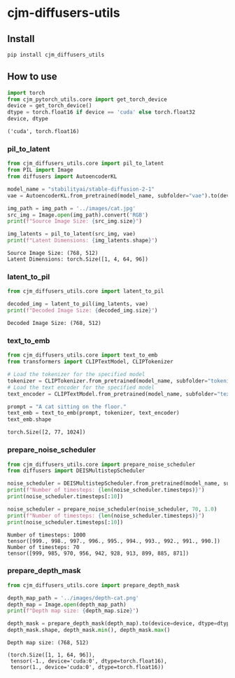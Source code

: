 cjm-diffusers-utils
================

<!-- WARNING: THIS FILE WAS AUTOGENERATED! DO NOT EDIT! -->

## Install

``` sh
pip install cjm_diffusers_utils
```

## How to use

``` python
import torch
from cjm_pytorch_utils.core import get_torch_device
device = get_torch_device()
dtype = torch.float16 if device == 'cuda' else torch.float32
device, dtype
```

    ('cuda', torch.float16)

### pil_to_latent

``` python
from cjm_diffusers_utils.core import pil_to_latent
from PIL import Image
from diffusers import AutoencoderKL
```

``` python
model_name = "stabilityai/stable-diffusion-2-1"
vae = AutoencoderKL.from_pretrained(model_name, subfolder="vae").to(device=device, dtype=dtype)
```

``` python
img_path = img_path = '../images/cat.jpg'
src_img = Image.open(img_path).convert('RGB')
print(f"Source Image Size: {src_img.size}")

img_latents = pil_to_latent(src_img, vae)
print(f"Latent Dimensions: {img_latents.shape}")
```

    Source Image Size: (768, 512)
    Latent Dimensions: torch.Size([1, 4, 64, 96])

### latent_to_pil

``` python
from cjm_diffusers_utils.core import latent_to_pil
```

``` python
decoded_img = latent_to_pil(img_latents, vae)
print(f"Decoded Image Size: {decoded_img.size}")
```

    Decoded Image Size: (768, 512)

### text_to_emb

``` python
from cjm_diffusers_utils.core import text_to_emb
from transformers import CLIPTextModel, CLIPTokenizer
```

``` python
# Load the tokenizer for the specified model
tokenizer = CLIPTokenizer.from_pretrained(model_name, subfolder="tokenizer")
# Load the text encoder for the specified model
text_encoder = CLIPTextModel.from_pretrained(model_name, subfolder="text_encoder").to(device=device, dtype=dtype)
```

``` python
prompt = "A cat sitting on the floor."
text_emb = text_to_emb(prompt, tokenizer, text_encoder)
text_emb.shape
```

    torch.Size([2, 77, 1024])

### prepare_noise_scheduler

``` python
from cjm_diffusers_utils.core import prepare_noise_scheduler
from diffusers import DEISMultistepScheduler
```

``` python
noise_scheduler = DEISMultistepScheduler.from_pretrained(model_name, subfolder='scheduler')
print(f"Number of timesteps: {len(noise_scheduler.timesteps)}")
print(noise_scheduler.timesteps[:10])

noise_scheduler = prepare_noise_scheduler(noise_scheduler, 70, 1.0)
print(f"Number of timesteps: {len(noise_scheduler.timesteps)}")
print(noise_scheduler.timesteps[:10])
```

    Number of timesteps: 1000
    tensor([999., 998., 997., 996., 995., 994., 993., 992., 991., 990.])
    Number of timesteps: 70
    tensor([999, 985, 970, 956, 942, 928, 913, 899, 885, 871])

### prepare_depth_mask

``` python
from cjm_diffusers_utils.core import prepare_depth_mask
```

``` python
depth_map_path = '../images/depth-cat.png'
depth_map = Image.open(depth_map_path)
print(f"Depth map size: {depth_map.size}")

depth_mask = prepare_depth_mask(depth_map).to(device=device, dtype=dtype)
depth_mask.shape, depth_mask.min(), depth_mask.max()
```

    Depth map size: (768, 512)

    (torch.Size([1, 1, 64, 96]),
     tensor(-1., device='cuda:0', dtype=torch.float16),
     tensor(1., device='cuda:0', dtype=torch.float16))
